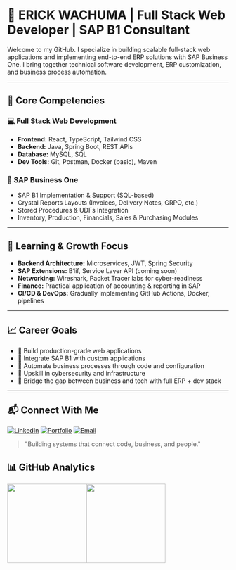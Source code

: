 # 👋 ERICK WACHUMA | Full Stack Web Developer | SAP B1 Consultant

Welcome to my GitHub. I specialize in building scalable full-stack web applications and implementing end-to-end ERP solutions with SAP Business One. I bring together technical software development, ERP customization, and business process automation.

---

## 🧩 Core Competencies

### 💻 Full Stack Web Development
- **Frontend:** React, TypeScript, Tailwind CSS
- **Backend:** Java, Spring Boot, REST APIs
- **Database:** MySQL, SQL
- **Dev Tools:** Git, Postman, Docker (basic), Maven

### 🏢 SAP Business One
- SAP B1 Implementation & Support (SQL-based)
- Crystal Reports Layouts (Invoices, Delivery Notes, GRPO, etc.)
- Stored Procedures & UDFs Integration
- Inventory, Production, Financials, Sales & Purchasing Modules

---

## 🧠 Learning & Growth Focus

- **Backend Architecture:** Microservices, JWT, Spring Security
- **SAP Extensions:** B1if, Service Layer API (coming soon)
- **Networking:** Wireshark, Packet Tracer labs for cyber-readiness
- **Finance:** Practical application of accounting & reporting in SAP
- **CI/CD & DevOps:** Gradually implementing GitHub Actions, Docker, pipelines

---

## 📈 Career Goals

- 🎯 Build production-grade web applications
- 🔄 Integrate SAP B1 with custom applications
- 🧾 Automate business processes through code and configuration
- 🔐 Upskill in cybersecurity and infrastructure
- 💼 Bridge the gap between business and tech with full ERP + dev stack

---

## 📬 Connect With Me
[![LinkedIn](https://img.shields.io/badge/LinkedIn-0077B5?style=for-the-badge&logo=linkedin&logoColor=white)](https://www.linkedin.com/in/erick-wachuma-7a6036221)
[![Portfolio](https://img.shields.io/badge/Portfolio-FF5722?style=for-the-badge&logo=safari&logoColor=white)](https://erickwachuma.vercel.app)
[![Email](https://img.shields.io/badge/Gmail-D14836?style=for-the-badge&logo=gmail&logoColor=white)](mailto:erickwachuma@gmail.com)

> "Building systems that connect code, business, and people."

## 📊 GitHub Analytics

<div align="center" style="display: flex">
  <img height="180em" src="https://github-readme-stats.vercel.app/api?username=Erick384&show_icons=true&theme=tokyonight&hide_border=true&count_private=true" />
  <img height="180em" src="https://github-readme-streak-stats.herokuapp.com/?user=Erick384&theme=tokyonight&hide_border=true" />
</div>















<!--# 👋 Hey there! I'm **ERICK WACHUMA**

<div align="center">
  
[![Typing SVG](https://readme-typing-svg.herokuapp.com?font=Fira+Code&size=30&duration=3000&pause=1000&color=00D4FF&center=true&vCenter=true&width=600&lines=Full-Stack+Developer;SAP+ERP+Consultant;Software+Engineer;Business+Solutions+Expert)](https://git.io/typing-svg)

</div>

<div align="center">
  
![Profile Views](https://komarev.com/ghpvc/?username=Erick384&color=brightgreen&style=flat-square)
[![GitHub followers](https://img.shields.io/github/followers/Erick384?style=social)](https://github.com/Erick384)
[![LinkedIn](https://img.shields.io/badge/-LinkedIn-blue?style=flat-square&logo=Linkedin&logoColor=white&link=https://www.linkedin.com/in/erick-wachuma-7a6036221)](https://www.linkedin.com/in/erick-wachuma-7a6036221)
[![Portfolio](https://img.shields.io/badge/-Portfolio-ff69b4?style=flat-square&logo=safari&logoColor=white)](https://erickwachuma.vercel.app)

</div>

---

## 🚀 About Me

> *"Building powerful web applications and optimizing enterprise systems with cutting-edge technology."*

🔹 **Full-Stack Developer** specializing in modern web technologies and scalable application architecture  
🔹 **SAP ERP Consultant** with expertise in system integration and business process optimization  
🔹 **Software Engineer** passionate about creating efficient, user-friendly solutions  
🔹 **Problem Solver** who loves transforming complex business requirements into elegant technical solutions  

### 🎯 Current Focus
- 🔭 Working on **modern web applications** and **SAP S/4HANA integration projects**
- 🌱 Learning **Cloud Technologies** (AWS, Azure) and **Advanced Microservices Architecture**
- 👯 Looking to collaborate on **full-stack projects** and **enterprise system integrations**
- 💬 Ask me about **React/Node.js**, **SAP ABAP**, **system architecture**, or **API development**

---

## 🛠️ Tech Stack & Expertise

### 💼 Enterprise & SAP
<p align="left">
<img src="https://img.shields.io/badge/SAP-0FAAFF?style=for-the-badge&logo=sap&logoColor=white" />
<img src="https://img.shields.io/badge/SAP_ABAP-0FAAFF?style=for-the-badge&logo=sap&logoColor=white" />
<img src="https://img.shields.io/badge/SAP_HANA-0FAAFF?style=for-the-badge&logo=sap&logoColor=white" />
<img src="https://img.shields.io/badge/ERP_Systems-FF6B6B?style=for-the-badge&logo=enterprise&logoColor=white" />
<img src="https://img.shields.io/badge/System_Integration-4ECDC4?style=for-the-badge&logo=workflow&logoColor=white" />
</p>

### 💻 Programming & Development
<p align="left">
<img src="https://img.shields.io/badge/Python-3776AB?style=for-the-badge&logo=python&logoColor=white" />
<img src="https://img.shields.io/badge/Java-ED8B00?style=for-the-badge&logo=openjdk&logoColor=white" />
<img src="https://img.shields.io/badge/JavaScript-F7DF1E?style=for-the-badge&logo=javascript&logoColor=black" />
<img src="https://img.shields.io/badge/TypeScript-007ACC?style=for-the-badge&logo=typescript&logoColor=white" />
<img src="https://img.shields.io/badge/React-20232A?style=for-the-badge&logo=react&logoColor=61DAFB" />
<img src="https://img.shields.io/badge/Node.js-43853D?style=for-the-badge&logo=node.js&logoColor=white" />
</p>

### 🗄️ Databases & Tools
<p align="left">
<img src="https://img.shields.io/badge/MySQL-00000F?style=for-the-badge&logo=mysql&logoColor=white" />
<img src="https://img.shields.io/badge/PostgreSQL-316192?style=for-the-badge&logo=postgresql&logoColor=white" />
<img src="https://img.shields.io/badge/MongoDB-4EA94B?style=for-the-badge&logo=mongodb&logoColor=white" />
<img src="https://img.shields.io/badge/Git-F05032?style=for-the-badge&logo=git&logoColor=white" />
<img src="https://img.shields.io/badge/Docker-2496ED?style=for-the-badge&logo=docker&logoColor=white" />
</p>

### 📊 Data & Analytics
<p align="left">
<img src="https://img.shields.io/badge/Pandas-150458?style=for-the-badge&logo=pandas&logoColor=white" />
<img src="https://img.shields.io/badge/NumPy-013243?style=for-the-badge&logo=numpy&logoColor=white" />
<img src="https://img.shields.io/badge/Matplotlib-11557c?style=for-the-badge&logo=python&logoColor=white" />
<img src="https://img.shields.io/badge/Power_BI-F2C811?style=for-the-badge&logo=powerbi&logoColor=black" />
<img src="https://img.shields.io/badge/Tableau-E97627?style=for-the-badge&logo=tableau&logoColor=white" />
</p>

---

## 🎯 Core Competencies

<table>
<tr>
<td valign="top" width="50%">

### 🏢 SAP & ERP Expertise
- **SAP ABAP Development** - Custom Programs & Reports
- **SAP S/4HANA** - Implementation & Migration
- **SAP Integration** - RFC, APIs, Web Services
- **Module Expertise** - FI, MM, SD, PP
- **System Architecture** - Design & Optimization
- **Business Process Analysis** - Requirements & Solutions

</td>
<td valign="top" width="50%">

### 💻 Full-Stack Development
- **Frontend Development** - React, Vue.js, Angular
- **Backend Development** - Node.js, Python, Java
- **Database Design** - SQL, NoSQL, Data Modeling
- **API Development** - REST, GraphQL, Microservices
- **DevOps & Deployment** - Docker, CI/CD, Cloud
- **Software Architecture** - Scalable Solutions

</td>
</tr>
</table>


---
## 🚀 Featured Projects

<div align="center">

### 🔥 **Spotlight Projects**

</div>

<table>
<tr>
<td width="50%">

### 📊 [SAP Financial Data Automation](https://github.com/Erick384/sap-financial-automation)
**🔧 Tech Stack:** Python | ABAP | SAP HANA | REST APIs

Enterprise automation system that:
- ✅ Automates SAP data extraction and processing
- ✅ Integrates SAP with external business systems
- ✅ Generates real-time operational dashboards
- ✅ Implements automated data validation & reporting

**Impact:** Reduced manual data processing time by 80% across multiple departments

</td>
<td width="50%">

### 📈 [Business Analytics Dashboard](https://github.com/Erick384/finance-dashboard)
**🔧 Tech Stack:** React | Python | D3.js | PostgreSQL

Full-stack web application featuring:
- ✅ Real-time data visualization and KPI monitoring
- ✅ Interactive charts and business intelligence tools
- ✅ RESTful API backend with secure authentication
- ✅ Responsive design with modern UI/UX

**Impact:** Streamlined business reporting processes for 50+ users

</td>
</tr>
<tr>
<td width="50%">

### 🔗 [ERP Integration Toolkit](https://github.com/Erick384/erp-integration)
**🔧 Tech Stack:** Java | Spring Boot | SAP RFC | Docker

Middleware solution that:
- ✅ Connects SAP with 15+ external platforms
- ✅ Handles 10,000+ transactions daily
- ✅ Provides real-time data synchronization
- ✅ Includes comprehensive error handling

**Impact:** Eliminated data silos across enterprise systems

</td>
<td width="50%">

### 🤖 [AI-Powered Invoice Processing](https://github.com/Erick384/ai-invoice-processor)
**🔧 Tech Stack:** Python | TensorFlow | OCR | SAP APIs

Intelligent document processing system that:
- ✅ Processes documents with 95% accuracy using ML
- ✅ Automatically extracts and validates business data
- ✅ Integrates seamlessly with SAP modules
- ✅ Provides real-time processing status updates

**Impact:** Automated document processing workflow for enterprise clients

</td>
</tr>
</table>

<div align="center">

### 🔍 [**View All Repositories →**](https://github.com/Erick384?tab=repositories)

</div>

---

## 📊 GitHub Analytics
<p align="center">
  <a href="#">
    <img height="180em" src="https://github-readme-stats.vercel.app/api?username=Erick384&show_icons=true&theme=tokyonight&hide_border=true&count_private=true" />
  </a>
  <a href="#">
    <img height="180em" src="https://github-readme-streak-stats.herokuapp.com/?user=Erick384&theme=tokyonight&hide_border=true" />
  </a>
</p>

//
<div align="center">
  <div flex="row">
    <img height="180em" src="https://github-readme-stats.vercel.app/api?username=Erick384&show_icons=true&theme=tokyonight&hide_border=true&count_private=true" />
    <img height="180em" src="https://github-readme-streak-stats.herokuapp.com/?user=Erick384&theme=tokyonight&hide_border=true" />
  </div>
<img width="70%" src="https://github-readme-stats.vercel.app/api/top-langs/?username=Erick384&layout=compact&theme=tokyonight&hide_border=true&count_private=true" />
</div>
//

---

## 🏆 Achievements & Certifications

<div align="center">

| 🎖️ **Certification** | 🏢 **Issuer** | 📅 **Year** |
|:---:|:---:|:---:|
| SAP Certified Development Associate - ABAP | SAP | 2023 |
| SAP Certified Application Associate - S/4HANA | SAP | 2022 |
| AWS Certified Solutions Architect | Amazon | 2024 |
| Full Stack Web Development | Meta | 2023 |

</div>

---

## 📈 Professional Experience Highlights

### 💼 **Current Role: Senior Full-Stack Developer & SAP Consultant**
- 🎯 Developed 10+ full-stack web applications using modern frameworks
- 📊 Led 5+ successful SAP S/4HANA implementation and integration projects
- 🔧 Built 50+ custom ABAP programs and REST API integrations
- 👥 Mentored junior developers and led technical teams

### 🎯 **Key Achievements:**
- 🏆 **System Performance:** Improved application performance by 60% through optimization
- 📈 **Project Delivery:** Successfully delivered 15+ projects on time and within budget
- 🎖️ **Recognition:** Top performer and technical lead for 3 consecutive years
- 🌟 **Innovation:** Pioneered modern web integration patterns with legacy SAP systems

---

## 🤝 Let's Collaborate

<div align="center">

### 🌟 **I'm always excited to work on:**
🔹 **Full-Stack Web Applications**  
🔹 **SAP Integration & Development Projects**  
🔹 **Enterprise System Modernization**  
🔹 **API Development & Microservices**  
🔹 **Open Source Contributions**

</div>

---

## 📞 Get In Touch

<div align="center">

[![LinkedIn](https://img.shields.io/badge/LinkedIn-0077B5?style=for-the-badge&logo=linkedin&logoColor=white)](https://www.linkedin.com/in/erick-wachuma-7a6036221)
[![Portfolio](https://img.shields.io/badge/Portfolio-FF5722?style=for-the-badge&logo=safari&logoColor=white)](https://erickwachuma.vercel.app)
[![Email](https://img.shields.io/badge/Gmail-D14836?style=for-the-badge&logo=gmail&logoColor=white)](mailto:erickwachuma@gmail.com)
[![GitHub](https://img.shields.io/badge/GitHub-100000?style=for-the-badge&logo=github&logoColor=white)](https://github.com/Erick384)

</div>

<div align="center">

### 💬 **"Let's turn complex business problems into elegant technical solutions!"**

</div>

---

<div align="center">

### ⭐ **If you find my work valuable, please consider:**
**Following me** • **Starring my repositories** • **Connecting on LinkedIn**

*Thank you for visiting my profile! 🚀*

</div>

---

<!--
<div align="center">
  
![Snake animation](https://github.com/Erick384/Erick384/blob/output/github-contribution-grid-snake.svg)

</div>
--!>
